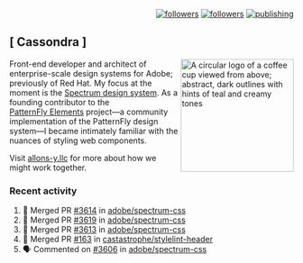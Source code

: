 <p align="right"><a rel="me" href="https://front-end.social/@castastrophe">
    <img alt="followers" title="Follow me on Mastodon" src="https://img.shields.io/mastodon/follow/109297102751309835?domain=https%3A%2F%2Ffront-end.social&label=Follow&logo=mastodon&logoColor=white&style=for-the-badge&labelColor=008080&color=006969"/></a>
  <a href="https://codepen.io/castastrophe/">
    <img alt="followers" title="Follow me on CodePen" src="https://img.shields.io/badge/23-1?color=640464&labelColor=7c007c&style=for-the-badge&logo=codepen&label=Follow"/></a>
<a href="https://castastrophe.medium.com/">
    <img alt="publishing" title="View articles on Medium" src="https://img.shields.io/badge/107-1?color=666&labelColor=444&label=subscribe&logo=medium&logoColor=white&style=for-the-badge"/></a>
</p>

## [&nbsp;Cassondra&nbsp;]

<img align="right" src="https://github-production-user-asset-6210df.s3.amazonaws.com/1840295/253016758-ba468774-1cd3-42c2-8f43-947b5eeb5edf.png" height="200" alt="A circular logo of a coffee cup viewed from above; abstract, dark outlines with hints of teal and creamy tones">

Front-end developer and architect of enterprise-scale design systems for Adobe; previously of Red Hat. My focus at the moment is the [Spectrum design system](https://github.com/adobe/spectrum-css). As a founding contributor to the [PatternFly&nbsp;Elements](https://github.com/patternfly/patternfly-elements) project&mdash;a community implementation of the PatternFly design system&mdash;I became intimately familiar with the nuances of styling web components.

Visit [allons-y.llc](http://allons-y.llc/) for more about how we might work together.

### Recent activity

<!--START_SECTION:activity-->
1. 🎉 Merged PR [#3614](https://github.com/adobe/spectrum-css/pull/3614) in [adobe/spectrum-css](https://github.com/adobe/spectrum-css)
2. 🎉 Merged PR [#3619](https://github.com/adobe/spectrum-css/pull/3619) in [adobe/spectrum-css](https://github.com/adobe/spectrum-css)
3. 🎉 Merged PR [#3613](https://github.com/adobe/spectrum-css/pull/3613) in [adobe/spectrum-css](https://github.com/adobe/spectrum-css)
4. 🎉 Merged PR [#163](https://github.com/castastrophe/stylelint-header/pull/163) in [castastrophe/stylelint-header](https://github.com/castastrophe/stylelint-header)
5. 🗣 Commented on [#3606](https://github.com/adobe/spectrum-css/pull/3606#issuecomment-2714699296) in [adobe/spectrum-css](https://github.com/adobe/spectrum-css)
<!--END_SECTION:activity-->
